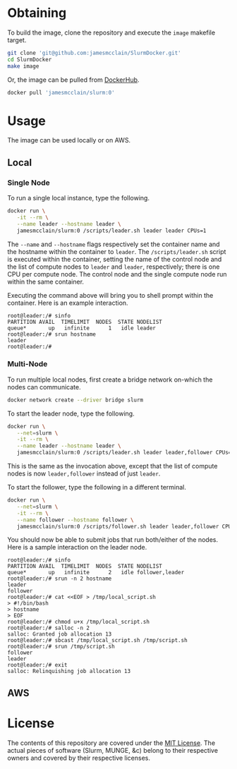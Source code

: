 # Obtaining #

To build the image, clone the repository and execute the `image` makefile target.
```bash
git clone 'git@github.com:jamesmcclain/SlurmDocker.git'
cd SlurmDocker
make image
```

Or, the image can be pulled from [DockerHub](https://hub.docker.com/r/jamesmcclain/slurm/).
```bash
docker pull 'jamesmcclain/slurm:0'
```

# Usage #

The image can be used locally or on AWS.

## Local ##

### Single Node ###

To run a single local instance, type the following.
```bash
docker run \
   -it --rm \
   --name leader --hostname leader \
   jamesmcclain/slurm:0 /scripts/leader.sh leader leader CPUs=1
```

The `--name` and `--hostname` flags respectively set the container name and the hostname within the container to `leader`.
The `/scripts/leader.sh` script is executed within the container, setting the name of the control node and the list of compute nodes to `leader` and `leader`, respectively; there is one CPU per compute node.
The control node and the single compute node run within the same container.

Executing the command above will bring you to shell prompt within the container.
Here is an example interaction.
```
root@leader:/# sinfo 
PARTITION AVAIL  TIMELIMIT  NODES  STATE NODELIST
queue*       up   infinite      1   idle leader
root@leader:/# srun hostname
leader
root@leader:/#
```

### Multi-Node ###

To run multiple local nodes, first create a bridge network on-which the nodes can communicate.
```bash
docker network create --driver bridge slurm
```

To start the leader node, type the following.
```bash
docker run \
   --net=slurm \
   -it --rm \
   --name leader --hostname leader \
   jamesmcclain/slurm:0 /scripts/leader.sh leader leader,follower CPUs=1
```

This is the same as the invocation above, except that the list of compute nodes is now `leader,follower` instead of just `leader`.

To start the follower, type the following in a different terminal.
```bash
docker run \
   --net=slurm \
   -it --rm \
   --name follower --hostname follower \
   jamesmcclain/slurm:0 /scripts/follower.sh leader leader,follower CPUs=1
```

You should now be able to submit jobs that run both/either of the nodes.
Here is a sample interaction on the leader node.
```
root@leader:/# sinfo
PARTITION AVAIL  TIMELIMIT  NODES  STATE NODELIST
queue*       up   infinite      2   idle follower,leader
root@leader:/# srun -n 2 hostname
leader
follower
root@leader:/# cat <<EOF > /tmp/local_script.sh
> #!/bin/bash
> hostname
> EOF
root@leader:/# chmod u+x /tmp/local_script.sh
root@leader:/# salloc -n 2
salloc: Granted job allocation 13
root@leader:/# sbcast /tmp/local_script.sh /tmp/script.sh
root@leader:/# srun /tmp/script.sh
follower
leader
root@leader:/# exit
salloc: Relinquishing job allocation 13
```

## AWS ##

# License #

The contents of this repository are covered under the [MIT License](https://github.com/jamesmcclain/SlurmDocker/blob/master/LICENSE.md).
The actual pieces of software (Slurm, MUNGE, &c) belong to their respective owners and covered by their respective licenses.
